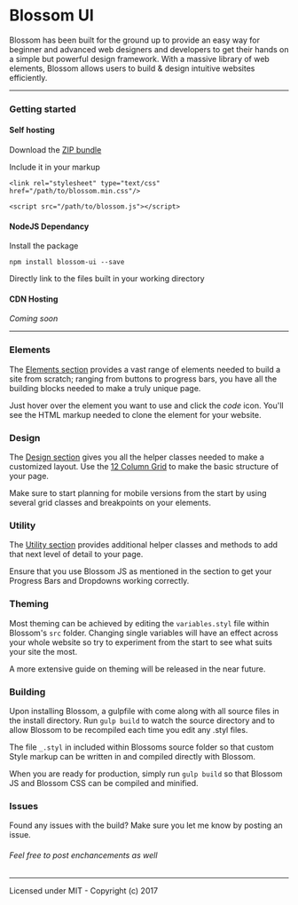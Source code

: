 # Blossom UI

Blossom has been built for the ground up to provide an easy way for beginner and advanced web designers and developers to get their hands on a simple but powerful design framework. With a massive library of web elements, Blossom allows users to build & design intuitive websites efficiently.

---

### Getting started

#### Self hosting
Download the [ZIP bundle](http://d1fb9glqs1l0dr.cloudfront.net/blossom-1.2.61.zip)

Include it in your markup

`<link rel="stylesheet" type="text/css" href="/path/to/blossom.min.css"/>`

`<script src="/path/to/blossom.js"></script>`

#### NodeJS Dependancy

Install the package

`npm install blossom-ui --save`

Directly link to the files built in your working directory

#### CDN Hosting

_Coming soon_

---

### Elements
The [Elements section](http://getblossom.io/elements/buttons) provides a vast range of elements needed to build a site from scratch; ranging from buttons to progress bars, you have all the building blocks needed to make a truly unique page.

Just hover over the element you want to use and click the _code_ icon. You'll see the HTML markup needed to clone the element for your website.

### Design
The [Design section](http://getblossom.io/elements/buttons) gives you all the helper classes needed to make a customized layout. Use the [12 Column Grid](http://getblossom.io/design/grid) to make the basic structure of your page.

Make sure to start planning for mobile versions from the start by using several grid classes and breakpoints on your elements.

### Utility
The [Utility section](http://getblossom.io/utility/js) provides additional helper classes and methods to add that next level of detail to your page.

Ensure that you use Blossom JS as mentioned in the section to get your Progress Bars and Dropdowns working correctly.

### Theming
Most theming can be achieved by editing the `variables.styl` file within Blossom's `src` folder. Changing single variables will have an effect across your whole website so try to experiment from the start to see what suits your site the most.

A more extensive guide on theming will be released in the near future.

### Building
Upon installing Blossom, a gulpfile with come along with all source files in the install directory. Run `gulp build` to watch the source directory and to allow Blossom to be recompiled each time you edit any .styl files.

The file `_.styl` in included within Blossoms source folder so that custom Style markup can be written in and compiled directly with Blossom.

When you are ready for production, simply run `gulp build` so that Blossom JS and Blossom CSS can be compiled and minified.

### Issues
Found any issues with the build? Make sure you let me know by posting an issue.

###### Feel free to post enchancements as well

---

Licensed under MIT - Copyright (c) 2017
